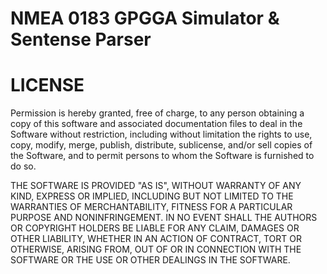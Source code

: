 # NMEA 0183 GPGGA Simulator & Sentense Parser

# LICENSE

Permission is hereby granted, free of charge, to any person obtaining
a copy of this software and associated documentation files to deal in the
Software without restriction, including without limitation the rights to
use, copy, modify, merge, publish, distribute, sublicense, and/or sell
copies of the Software, and to permit persons to whom the Software is 
furnished to do so.

THE SOFTWARE IS PROVIDED "AS IS", WITHOUT WARRANTY OF ANY KIND,
EXPRESS OR IMPLIED, INCLUDING BUT NOT LIMITED TO THE WARRANTIES OF
MERCHANTABILITY, FITNESS FOR A PARTICULAR PURPOSE AND NONINFRINGEMENT.
IN NO EVENT SHALL THE AUTHORS OR COPYRIGHT HOLDERS BE LIABLE FOR ANY CLAIM,
DAMAGES OR OTHER LIABILITY, WHETHER IN AN ACTION OF CONTRACT, TORT
OR OTHERWISE, ARISING FROM, OUT OF OR IN CONNECTION WITH THE SOFTWARE OR
THE USE OR OTHER DEALINGS IN THE SOFTWARE.

